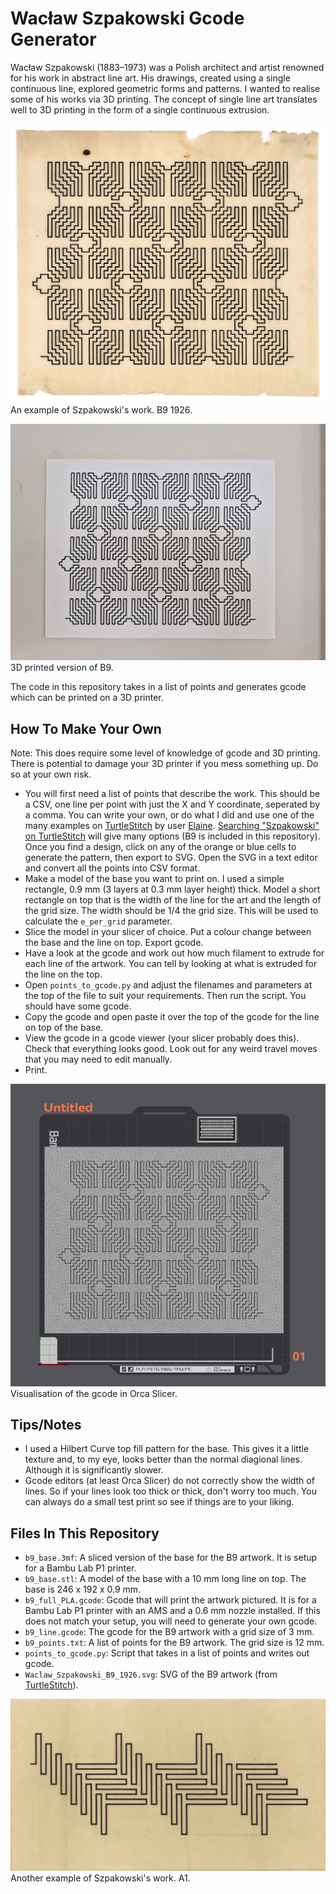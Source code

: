 # Wacław Szpakowski Gcode Generator
Wacław Szpakowski (1883–1973) was a Polish architect and artist renowned for his work in abstract line art. His drawings, created using a single continuous line, explored geometric forms and patterns. I wanted to realise some of his works via 3D printing. The concept of single line art translates well to 3D printing in the form of a single continuous extrusion.

![Wacław Szpakowski B9](images/waclaw_szpakowski_b9.jpg)
An example of Szpakowski's work. B9 1926.

![Wacław Szpakowski B9 3D printed](images/b9.jpg)
3D printed version of B9.

The code in this repository takes in a list of points and generates gcode which can be printed on a 3D printer.

## How To Make Your Own
Note: This does require some level of knowledge of gcode and 3D printing. There is potential to damage your 3D printer if you mess something up. Do so at your own risk.
- You will first need a list of points that describe the work. This should be a CSV, one line per point with just the X and Y coordinate, seperated by a comma. You can write your own, or do what I did and use one of the many examples on [TurtleStitch](https://turtlestitch.org/) by user [Elaine](https://turtlestitch.org/users/Elaine). [Searching "Szpakowski" on TurtleStitch](https://turtlestitch.org/search/projects/?q=Szpakowski) will give many options (B9 is included in this repository). Once you find a design, click on any of the orange or blue cells to generate the pattern, then export to SVG. Open the SVG in a text editor and convert all the points into CSV format.
- Make a model of the base you want to print on. I used a simple rectangle, 0.9 mm (3 layers at 0.3 mm layer height) thick. Model a short rectangle on top that is the width of the line for the art and the length of the grid size. The width should be 1/4 the grid size. This will be used to calculate the `e_per_grid` parameter.
- Slice the model in your slicer of choice. Put a colour change between the base and the line on top. Export gcode.
- Have a look at the gcode and work out how much filament to extrude for each line of the artwork. You can tell by looking at what is extruded for the line on the top.
- Open `points_to_gcode.py` and adjust the filenames and parameters at the top of the file to suit your requirements. Then run the script. You should have some gcode.
- Copy the gcode and open paste it over the top of the gcode for the line on top of the base.
- View the gcode in a gcode viewer (your slicer probably does this). Check that everything looks good. Look out for any weird travel moves that you may need to edit manually.
- Print.

![Code visualisation on Orca Slicer](images/b9_gcode_orca.png)
Visualisation of the gcode in Orca Slicer.

## Tips/Notes
- I used a Hilbert Curve top fill pattern for the base. This gives it a little texture and, to my eye, looks better than the normal diagional lines. Although it is significantly slower.
- Gcode editors (at least Orca Slicer) do not correctly show the width of lines. So if your lines look too thick or thick, don't worry too much. You can always do a small test print so see if things are to your liking.

## Files In This Repository
- `b9_base.3mf`: A sliced version of the base for the B9 artwork. It is setup for a Bambu Lab P1 printer.
- `b9_base.stl`: A model of the base with a 10 mm long line on top. The base is 246 x 192 x 0.9 mm.
- `b9_full_PLA.gcode`: Gcode that will print the artwork pictured. It is for a Bambu Lab P1 printer with an AMS and a 0.6 mm nozzle installed. If this does not match your setup, you will need to generate your own gcode.
- `b9_line.gcode`: The gcode for the B9 artwork with a grid size of 3 mm.
- `b9_points.txt`: A list of points for the B9 artwork. The grid size is 12 mm.
- `points_to_gcode.py`: Script that takes in a list of points and writes out gcode.
- `Waclaw_Szpakowski_B9_1926.svg`: SVG of the B9 artwork (from [TurtleStitch](https://turtlestitch.org/)).

![Wacław Szpakowski A1](images/waclaw_szpakowski_a1.jpg)
Another example of Szpakowski's work. A1.
